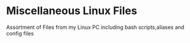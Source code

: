 # Miscellaneous Linux Files
Assortment of Files from my Linux PC including bash scripts,aliases and config files
